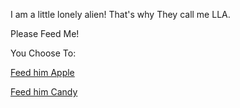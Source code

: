 I am a little lonely alien! That's why They call me LLA.

Please Feed Me!

You Choose To:

[Feed him Apple](../little-me/Apple/Apple.md)

[Feed him Candy](../little-me/Candy/Candy.md)